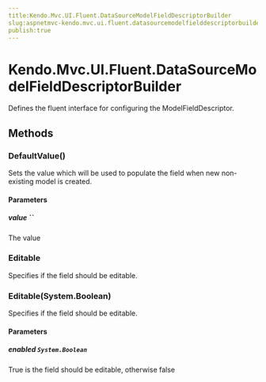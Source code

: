 ```yaml
---
title:Kendo.Mvc.UI.Fluent.DataSourceModelFieldDescriptorBuilder
slug:aspnetmvc-kendo.mvc.ui.fluent.datasourcemodelfielddescriptorbuilder
publish:true
---
```


# Kendo.Mvc.UI.Fluent.DataSourceModelFieldDescriptorBuilder

Defines the fluent interface for configuring the ModelFieldDescriptor.

## Methods

### DefaultValue()
Sets the value which will be used to populate the field when new non-existing model is created.

#### Parameters

##### value ``
The value

### Editable
Specifies if the field should be editable.

### Editable(System.Boolean)
Specifies if the field should be editable.

#### Parameters

##### enabled `System.Boolean`
True is the field should be editable, otherwise false